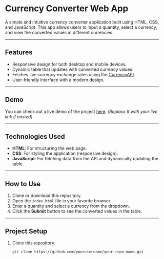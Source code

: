 # Currency Converter Web App

A simple and intuitive currency converter application built using HTML, CSS, and JavaScript. This app allows users to input a quantity, select a currency, and view the converted values in different currencies.

---

## Features
- Responsive design for both desktop and mobile devices.
- Dynamic table that updates with converted currency values.
- Fetches live currency exchange rates using the [CurrencyAPI](https://currencyapi.com/).
- User-friendly interface with a modern design.

---

## Demo
You can check out a live demo of the project [here](#). *(Replace # with your live link if hosted)*

---

## Technologies Used
- **HTML**: For structuring the web page.
- **CSS**: For styling the application (responsive design).
- **JavaScript**: For fetching data from the API and dynamically updating the table.

---

## How to Use
1. Clone or download this repository.
2. Open the `index.html` file in your favorite browser.
3. Enter a quantity and select a currency from the dropdown.
4. Click the **Submit** button to see the converted values in the table.

---

## Project Setup
1. Clone this repository:
   ```bash
   git clone https://github.com/yourusername/your-repo-name.git
